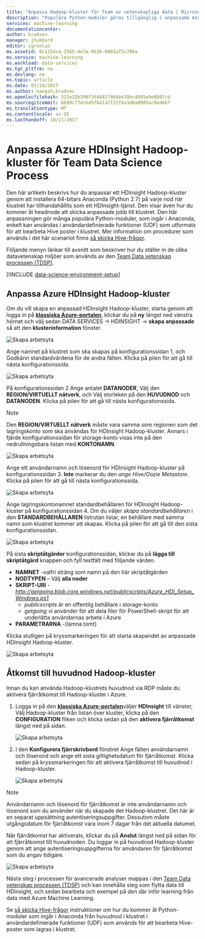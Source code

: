 ```yaml
---
title: "Anpassa Hadoop-kluster för Team av vetenskapliga data | Microsoft Docs"
description: "Populära Python-moduler göras tillgänglig i anpassade Azure HDInsight Hadoop-kluster."
services: machine-learning
documentationcenter: 
author: bradsev
manager: jhubbard
editor: cgronlun
ms.assetid: 0c115dca-2565-4e7a-9536-6002af5c786a
ms.service: machine-learning
ms.workload: data-services
ms.tgt_pltfrm: na
ms.devlang: na
ms.topic: article
ms.date: 03/24/2017
ms.author: hangzh;bradsev
ms.openlocfilehash: 522e33b399f2648427464b439bc4405e9e8097cd
ms.sourcegitcommit: 6699c77dcbd5f8a1a2f21fba3d0a0005ac9ed6b7
ms.translationtype: MT
ms.contentlocale: sv-SE
ms.lasthandoff: 10/11/2017
---
```

# <a name="customize-azure-hdinsight-hadoop-clusters-for-the-team-data-science-process"></a>Anpassa Azure HDInsight Hadoop-kluster för Team Data Science Process
Den här artikeln beskrivs hur du anpassar ett HDInsight Hadoop-kluster genom att installera 64-bitars Anaconda (Python 2.7) på varje nod när klustret har tillhandahållits som ett HDInsight-tjänst. Den visar även hur du kommer åt headnode att skicka anpassade jobb till klustret. Den här anpassningen gör många populära Python-moduler, som ingår i Anaconda, enkelt kan användas i användardefinierade funktioner (UDF) som utformats för att bearbeta Hive poster i klustret. Mer information om procedurer som används i det här scenariot finns [så skicka Hive-frågor](move-hive-tables.md#submit).

Följande menyn länkar till avsnitt som beskriver hur du ställer in de olika datavetenskap miljöer som används av den [Team Data vetenskap processen (TDSP)](overview.md).

[!INCLUDE [data-science-environment-setup](../../../includes/cap-setup-environments.md)]

## <a name="customize"></a>Anpassa Azure HDInsight Hadoop-kluster
Om du vill skapa en anpassad HDInsight Hadoop-kluster, starta genom att logga in på [ **klassiska Azure-portalen**](https://manage.windowsazure.com/), klickar du på **ny** längst ned vänstra hörnet och välj sedan DATA SERVICES -> HDINSIGHT -> **skapa anpassade** så att den **klusterinformation** fönster. 

![Skapa arbetsyta](./media/customize-hadoop-cluster/customize-cluster-img1.png)

Ange namnet på klustret som ska skapas på konfigurationssidan 1, och Godkänn standardvärdena för de andra fälten. Klicka på pilen för att gå till nästa konfigurationssida. 

![Skapa arbetsyta](./media/customize-hadoop-cluster/customize-cluster-img1.png)

På konfigurationssidan 2 Ange antalet **DATANODER**, Välj den **REGION/VIRTUELLT nätverk**, och Välj storleken på den **HUVUDNOD** och **DATANODEN**. Klicka på pilen för att gå till nästa konfigurationssida.

> [!NOTE]
> Den **REGION/VIRTUELLT nätverk** måste vara samma som regionen som det lagringskonto som ska användas för HDInsight Hadoop-kluster. Annars i fjärde konfigurationssidan för storage-konto visas inte på den nedrullningsbara listan med **KONTONAMN**.
> 
> 

![Skapa arbetsyta](./media/customize-hadoop-cluster/customize-cluster-img3.png)

Ange ett användarnamn och lösenord för HDInsight Hadoop-kluster på konfigurationssidan 3. **Inte** markerar du den *ange Hive/Oozie Metastore*. Klicka på pilen för att gå till nästa konfigurationssida. 

![Skapa arbetsyta](./media/customize-hadoop-cluster/customize-cluster-img4.png)

Ange lagringskontonamnet standardbehållaren för HDInsight Hadoop-kluster på konfigurationssidan 4. Om du väljer *skapa standardbehållaren* i den **STANDARDBEHÅLLAREN** listrutan listar, en behållare med samma namn som klustret kommer att skapas. Klicka på pilen för att gå till den sista konfigurationssidan.

![Skapa arbetsyta](./media/customize-hadoop-cluster/customize-cluster-img5.png)

På sista **skriptåtgärder** konfigurationssidan, klickar du på **lägga till skriptåtgärd** knappen och fyll textfält med följande värden.

* **NAMNET** -valfri sträng som namn på den här skriptåtgärden
* **NODTYPEN** – Välj **alla noder**
* **SKRIPT-URI** - *http://getgoing.blob.core.windows.net/publicscripts/Azure_HDI_Setup_Windows.ps1* 
  * *publicscripts* är en offentlig behållare i storage-konto 
  * *getgoing* vi använder för att dela filer för PowerShell-skript för att underlätta användarnas arbete i Azure
* **PARAMETRARNA** -(lämna tomt)

Klicka slutligen på kryssmarkeringen för att starta skapandet av anpassade HDInsight Hadoop-kluster. 

![Skapa arbetsyta](./media/customize-hadoop-cluster/script-actions.png)

## <a name="headnode"></a>Åtkomst till huvudnod Hadoop-kluster
Innan du kan använda Hadoop-klustrets huvudnod via RDP måste du aktivera fjärråtkomst till Hadoop-kluster i Azure. 

1. Logga in på den [ **klassiska Azure-portalen**](https://manage.windowsazure.com/)väljer **HDInsight** till vänster, Välj Hadoop-kluster från listan över kluster, klicka på den **CONFIGURATION** fliken och klicka sedan på den **aktivera fjärråtkomst** längst ned på sidan.
   
    ![Skapa arbetsyta](./media/customize-hadoop-cluster/enable-remote-access-1.png)
2. I den **Konfigurera fjärrskrivbord** fönstret Ange fälten användarnamn och lösenord och ange ett sista giltighetsdatum för fjärråtkomst. Klicka sedan på kryssmarkeringen för att aktivera fjärråtkomst till huvudnod i Hadoop-kluster.
   
    ![Skapa arbetsyta](./media/customize-hadoop-cluster/enable-remote-access-2.png)

> [!NOTE]
> Användarnamn och lösenord för fjärråtkomst är inte användarnamn och lösenord som du använder när du skapade det Hadoop-klustret. Det här är en separat uppsättning autentiseringsuppgifter. Dessutom måste utgångsdatum för fjärråtkomst vara inom 7 dagar från det aktuella datumet.
> 
> 

När fjärråtkomst har aktiverats, klickar du på **Anslut** längst ned på sidan för att fjärråtkomst till huvudnoden. Du loggar in på huvudnod Hadoop-kluster genom att ange autentiseringsuppgifterna för användaren för fjärråtkomst som du angav tidigare.

![Skapa arbetsyta](./media/customize-hadoop-cluster/enable-remote-access-3.png)

Nästa steg i processen för avancerade analyser mappas i den [Team Data vetenskap processen (TDSP)](https://azure.microsoft.com/documentation/learning-paths/cortana-analytics-process/) och kan innehålla steg som flytta data till HDInsight, och sedan bearbeta och exempel på den där inför learning från data med Azure Machine Learning.

Se [så skicka Hive-frågor](move-hive-tables.md#submit) instruktioner om hur du kommer åt Python-moduler som ingår i Anaconda från huvudnod i klustret i användardefinierade funktioner (UDF) som används för att bearbeta Hive-poster som lagras i klustret.

